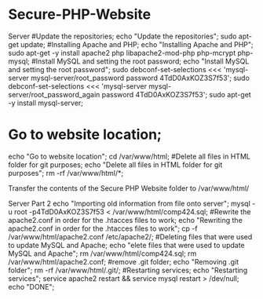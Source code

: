 # Secure-PHP-Website
Server
  #Update the repositories;
  echo "Update the repositories";
  sudo apt-get update;
  #Installing Apache and PHP;
  echo "Installing Apache and PHP";
  sudo apt-get -y install apache2 php libapache2-mod-php php-mcrypt php-mysql;
  #Install MySQL and setting the root password;
  echo "Install MySQL and setting the root password";
  sudo debconf-set-selections <<< 'mysql-server mysql-server/root_password password 4TdD0AxKOZ3S7f53';
  sudo debconf-set-selections <<< 'mysql-server mysql-server/root_password_again password 4TdD0AxKOZ3S7f53';
  sudo apt-get -y install mysql-server;
  # Go to website location;
  echo "Go to website location";
  cd /var/www/html;
  #Delete all files in HTML folder for git purposes;
  echo "Delete all files in HTML folder for git purposes";
  rm -rf /var/www/html/*;

Transfer the contents of the Secure PHP Website folder to /var/www/html/

Server Part 2
  echo "Importing old information from file onto server";
  mysql -u root -p4TdD0AxKOZ3S7f53 < /var/www/html/comp424.sql;
  #Rewrite the apache2.conf in order for the .htacces files to work;
  echo "Rewriting the apache2.conf in order for the .htacces files to work";
  cp -f /var/www/html/apache2.conf /etc/apache2/;
  #Deleting files that were used to update MySQL and Apache;
  echo "elete files that were used to update MySQL and Apache";
  rm /var/www/html/comp424.sql;
  rm /var/www/html/apache2.conf;
  #remove .git folder;
  echo "Removing .git folder";
  rm -rf /var/www/html/.git/;
  #Restarting services;
  echo "Restarting services";
  service apache2 restart && service mysql restart > /dev/null;
  echo "DONE";
